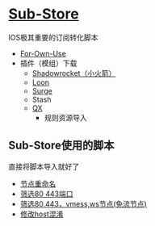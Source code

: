 # [Sub-Store](https://github.com/sub-store-org/Sub-Store)
IOS极其重要的订阅转化脚本
- [For-Own-Use](https://github.com/ProxyStorage/For-Own-Use)
- 插件（模组）下载
  - [Shadowrocket（小火箭）](https://raw.githubusercontent.com/sub-store-org/Sub-Store/master/config/Surge.sgmodule)
  - [Loon](https://raw.githubusercontent.com/sub-store-org/Sub-Store/master/config/Loon.plugin)
  - [Surge](https://raw.githubusercontent.com/sub-store-org/Sub-Store/e93332048e0678ba0f85d8a42430a87d8bbdf5fc/config/Surge.sgmodule)
  - Stash
  - [QX](https://raw.githubusercontent.com/sub-store-org/Sub-Store/master/config/QX.snippet)
    - 规则资源导入
## Sub-Store使用的脚本
直接将脚本导入就好了
- [节点重命名](https://raw.githubusercontent.com/qwerzl/rename.js/main/rename.js#input=zh&output=zh&airport=%E4%BD%A0%E9%9C%80%E8%A6%81%E7%9A%84%E6%9C%BA%E5%9C%BA%E5%90%8D)
- [筛选80 443端口](https://raw.githubusercontent.com/deezertidal/private/main/port-filter.js)
- [筛选80,443，vmess,ws节点(免流节点)](https://raw.githubusercontent.com/deezertidal/private/main/nodes-filter.js)
- [修改host混淆](https://raw.githubusercontent.com/deezertidal/private/main/vmess-host.js)

